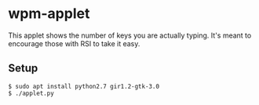 # wpm-applet

This applet shows the number of keys you are actually typing.
It's meant to encourage those with RSI to take it easy.

## Setup

```
$ sudo apt install python2.7 gir1.2-gtk-3.0
$ ./applet.py
```
